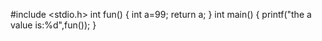 #include <stdio.h>
int fun()
{
   int a=99;
   return a;
}
int main()
{
    printf("the a value is:%d",fun());
}
